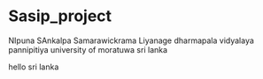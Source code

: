 Sasip_project
=============
NIpuna SAnkalpa Samarawickrama Liyanage
dharmapala vidyalaya pannipitiya 
university of moratuwa sri lanka

hello sri lanka
